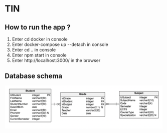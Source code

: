 # TIN

## How to run the app ?

1. Enter cd docker in console
2. Enter docker-compose up --detach in console
3. Enter cd .. in console
4. Enter npm start in console
5. Enter http://localhost:3000/ in the browser

## Database schema

![Database schema](https://github.com/MykytaManuilenko/TIN/blob/main/Database_schema.png?raw=true)
